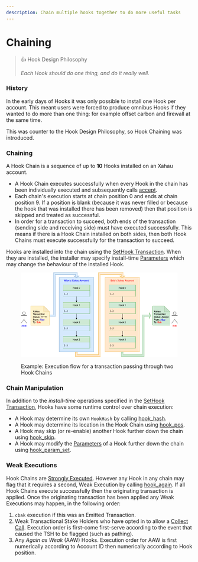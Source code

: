 ```yaml
---
description: Chain multiple hooks together to do more useful tasks
---
```


# Chaining

> 👍 Hook Design Philosophy
>
> _Each Hook should do one thing, and do it really well._

### History

In the early days of Hooks it was only possible to install one Hook per account. This meant users were forced to produce omnibus Hooks if they wanted to do more than one thing: for example offset carbon and firewall at the same time.

This was counter to the Hook Design Philosophy, so Hook Chaining was introduced.

### Chaining

A Hook Chain is a sequence of up to **10** Hooks installed on an Xahau account.

* A Hook Chain executes successfully when every Hook in the chain has been individually executed and subsequently calls [accept](../technical/hooks-c-functions/control/accept.md).
* Each chain's execution starts at chain position 0 and ends at chain position 9. If a position is blank (because it was never filled or because the hook that was installed there has been removed) then that position is skipped and treated as successful.
* In order for a transaction to succeed, both ends of the transaction (sending side and receiving side) must have executed successfully. This means if there is a Hook Chain installed on both sides, then both Hook Chains must execute successfully for the transaction to succeed.

Hooks are installed into the chain using the [SetHook Transaction](sethook-transaction.md). When they are installed, the installer may specify install-time [Parameters](parameters.md) which may change the behaviour of the installed Hook.

<figure><img src="../.gitbook/assets/spaces_m6f29os4wP16vCS4lHNh_uploads_0OucxySTRinbe13SITJT_5561b32-sethook-Page-3.png" alt=""><figcaption><p>Example: Execution flow for a transaction passing through two Hook Chains</p></figcaption></figure>

### Chain Manipulation

In addition to the _install-time_ operations specified in the [SetHook Transaction](sethook-transaction.md), Hooks have some runtime control over chain execution:

* A Hook may determine its own `HookHash` by calling [hook\_hash](../technical/hooks-c-functions/hook-context/hook_hash.md).
* A Hook may determine its location in the Hook Chain using [hook\_pos](../technical/hooks-c-functions/hook-context/hook_pos.md).
* A Hook may skip (or re-enable) another Hook further down the chain using [hook\_skip](../technical/hooks-c-functions/hook-context/hook_skip.md).
* A Hook may modify the [Parameters](parameters.md) of a Hook further down the chain using [hook\_param\_set](../technical/hooks-c-functions/hook-context/hook_param_set.md).

### Weak Executions

Hook Chains are [Strongly Executed](weak-and-strong.md). However any Hook in any chain may flag that it requires a second, Weak Execution by calling [hook\_again](../technical/hooks-c-functions/hook-context/hook_again.md). If all Hook Chains execute successfully then the originating transaction is applied. Once the originating transaction has been applied any Weak Executions may happen, in the following order:

1. `cbak` execution if this was an Emitted Transaction.
2. Weak Transactional Stake Holders who have opted in to allow a [Collect Call](collect-call.md). Execution order is first-come first-serve according to the event that caused the TSH to be flagged (such as pathing).
3. Any _Again as Weak_ (AAW) Hooks. Execution order for AAW is first numerically according to Account ID then numerically according to Hook position.
